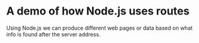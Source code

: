# A demo of how Node.js uses routes

Using Node.js we can produce different web pages or data based on what info is found after the server address.
